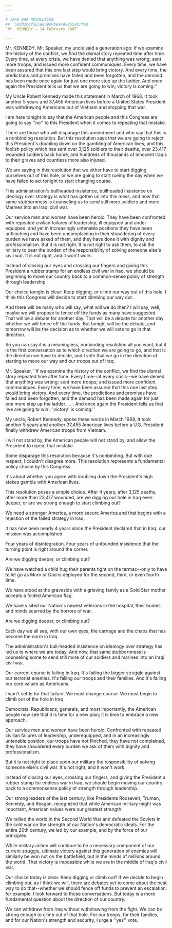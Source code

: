 ```yaml
---
---

# IRAQ WAR RESOLUTION
## `50dd3b4fd25e859d9bea4d0055ad7fad`
`Mr. KENNEDY — 14 February 2007`

---
```



Mr. KENNEDY. Mr. Speaker, my uncle said a generation ago: If we 
examine the history of the conflict, we find the dismal story repeated 
time after time. Every time, at every crisis, we have denied that 
anything was wrong; sent more troops; and issued more confident 
communiques. Every time, we have been assured that this one last step 
would bring victory. And every time, the predictions and promises have 
failed and been forgotten, and the demand has been made once again for 
just one more step up the ladder. And once again the President tells us 
that we are going to win; victory is coming.''

My Uncle Robert Kennedy made this statement in March of 1968. It took 
another 5 years and 37,455 American lives before a United States 
President was withdrawing Americans out of Vietnam and stopping that 
war.

I am here tonight to say that the American people and this Congress 
are going to say ''no'' to this President when it comes to repeating 
that mistake.

There are those who will disparage this amendment and who say that 
this is a nonbinding resolution. But this resolution says that we are 
going to reject this President's doubling down on the gambling of 
American lives, and this foolish policy which has sent over 3,125 
soldiers to their deaths, over 23,417 wounded soldiers back home, and 
hundreds of thousands of innocent Iraqis to their graves and countless 
more also injured.

We are saying in this resolution that we either have to start digging 
ourselves out of this hole, or we are going to start rueing the day 
when we have failed to act tonight to start changing course.



This administration's bullheaded insistence, bullheaded insistence on 
ideology over strategy is what has gotten us into this mess, and now 
that same stubbornness is counseling us to send still more soldiers and 
more Marines into an Iraqi civil war.

Our service men and women have been heroic. They have been confronted 
with repeated civilian failures of leadership, ill equipped and under 
equipped, and yet in increasingly untenable positions they have been 
unflinching and have been uncomplaining in their shouldering of every 
burden we have asked of them, and they have done it with dignity and 
professionalism. But it is not right. It is not right to ask them, to 
ask the military to bear the burden of the responsibility of solving 
someone else's civil war. It is not right, and it won't work.

Instead of closing our eyes and crossing our fingers and giving this 
President a rubber stamp for an endless civil war in Iraq, we should be 
beginning to move our country back to a common-sense policy of strength 
through leadership.

Our choice tonight is clear: Keep digging, or climb our way out of 
this hole. I think this Congress will decide to start climbing our way 
out.

And there will be many who will say, what will we do then? I will 
say, well, maybe we will propose to fence off the funds as many have 
suggested. That will be a debate for another day. That will be a debate 
for another day whether we will fence off the funds. But tonight will 
be the debate, and tomorrow will be the decision as to whether we will 
vote to go in that direction.

So you can say it is a meaningless, nonbinding resolution all you 
want, but it is the first conversation as to which direction we are 
going to go, and that is the direction we have to decide, and I vote 
that we go in the direction of starting to move our way and our troops 
out of Iraq.

Mr. Speaker, ''if we examine the history of the conflict, we find the 
dismal story repeated time after time. Every time--at every crisis--we 
have denied that anything was wrong; sent more troops; and issued more 
confident communiques. Every time, we have been assured that this one 
last step would bring victory. And every time, the predictions and 
promises have failed and been forgotten, and the demand has been made 
again for just one more step up the ladder. . . . And once again the 
President tells us that 'we are going to win'; 'victory' is coming.''

My uncle, Robert Kennedy, spoke these words in March 1968, It took 
another 5 years and another 37,455 American lives before a U.S. 
President finally withdrew American troops from Vietnam.

I will not stand by, the American people will not stand by, and allow 
the President to repeat that mistake.

Some disparage this resolution because it's nonbinding. But with due 
respect, I couldn't disagree more. This resolution represents a 
fundamental policy choice by this Congress.

It's about whether you agree with doubling down the President's high 
stakes gamble with American lives.

This resolution poses a simple choice. After 4 years, after 3,125 
deaths, after more than 23,417 wounded, are we digging our hole in Iraq 
even deeper, or are we strong enough to start climbing out?

We need a stronger America, a more secure America and that begins 
with a rejection of the failed strategy in Iraq.

It has now been nearly 4 years since the President declared that in 
Iraq, our mission was accomplished.

Four years of disintegration. Four years of unfounded insistence that 
the turning point is right around the corner.

Are we digging deeper, or climbing out?

We have watched a child hug their parents tight on the tarmac--only 
to have to let go as Morn or Dad is deployed for the second, third, or 
even fourth time.

We have stood at the graveside with a grieving family as a Gold Star 
mother accepts a folded American flag.

We have visited our Nation's newest veterans in the hospital, their 
bodies and minds scarred by the horrors of war.

Are we digging deeper, or climbing out?

Each day we all see, with our own eyes, the carnage and the chaos 
that has become the norm in Iraq.

The administration's bull-headed insistence on ideology over strategy 
has led us to where we are today. And now, that same stubbornness is 
counseling some to send still more of our soldiers and marines into an 
Iraqi civil war.

Our current course is failing in Iraq. It's failing the bigger 
struggle against our terrorist enemies. It's failing our troops and 
their families. And it's failing our core values as Americans.

I won't settle for that failure. We must change course. We must begin 
to climb out of the hole in Iraq.

Democrats, Republicans, generals, and most importantly, the American 
people now see that it is time for a new plan; it is time to embrace a 
new approach.

Our service men and women have been heroic. Confronted with repeated 
civilian failures of leadership, underequipped, and in an increasingly 
untenable position, our troops have not flinched, they have not 
complained, they have shouldered every burden we ask of them with 
dignity and professionalism.

But it is not right to place upon our military the responsibility of 
solving someone else's civil war. It's not right, and it won't work.

Instead of closing our eyes, crossing our fingers, and giving the 
President a rubber stamp for endless war in Iraq, we should begin 
moving our country back to a commonsense policy of strength through 
leadership.

Our strong leaders of the last century, like Presidents Roosevelt, 
Truman, Kennedy, and Reagan, recognized that while American military 
might was important, American values were our greatest strength.

We rallied the world in the Second World War and defeated the Soviets 
in the cold war on the strength of our Nation's democratic ideals. For 
the entire 20th century, we led by our example, and by the force of our 
principles.

While military action will continue to be a necessary component of 
our current struggle, ultimate victory against this generation of 
enemies will similarly be won not on the battlefield, but in the minds 
of millions around the world. That victory is impossible while we are 
in the middle of Iraq's civil war.

Our choice today is clear. Keep digging or climb out? If we decide to 
begin climbing out, as I think we will, there are debates yet to come 
about the best way to do that--whether we should fence off funds to 
prevent an escalation, for example. I look forward to those 
conversations. But today is a more fundamental question about the 
direction of our country.

We can withdraw from Iraq without withdrawing from the fight. We can 
be strong enough to climb out of that hole. For our troops, for their 
families, and for our Nation's strength and security, I urge a ''yes'' 
vote.